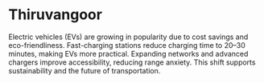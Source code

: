 # Thiruvangoor
Electric vehicles (EVs) are growing in popularity due to cost savings and eco-friendliness. Fast-charging stations reduce charging time to 20–30 minutes, making EVs more practical. Expanding networks and advanced chargers improve accessibility, reducing range anxiety. This shift supports sustainability and the future of transportation.
